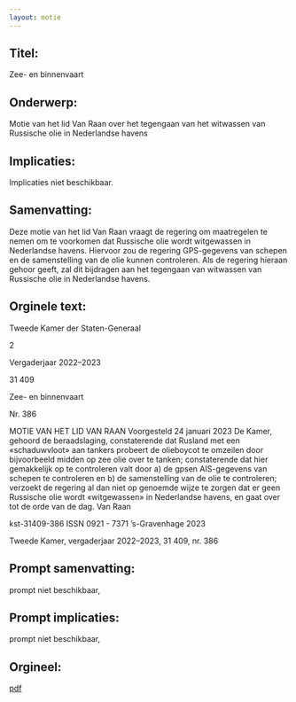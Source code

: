 ```yaml
---
layout: motie
---
```

## Titel:
Zee- en binnenvaart
## Onderwerp:
Motie van het lid Van Raan over het tegengaan van het witwassen van Russische olie in Nederlandse havens 
## Implicaties:
Implicaties niet beschikbaar.
## Samenvatting:

Deze motie van het lid Van Raan vraagt de regering om maatregelen te nemen om te voorkomen dat Russische olie wordt witgewassen in Nederlandse havens. Hiervoor zou de regering GPS-gegevens van schepen en de samenstelling van de olie kunnen controleren. Als de regering hieraan gehoor geeft, zal dit bijdragen aan het tegengaan van witwassen van Russische olie in Nederlandse havens.
## Orginele text:


Tweede Kamer der Staten-Generaal

2

Vergaderjaar 2022–2023

31 409

Zee- en binnenvaart

Nr. 386

MOTIE VAN HET LID VAN RAAN
Voorgesteld 24 januari 2023
De Kamer,
gehoord de beraadslaging,
constaterende dat Rusland met een «schaduwvloot» aan tankers probeert
de olieboycot te omzeilen door bijvoorbeeld midden op zee olie over te
tanken;
constaterende dat hier gemakkelijk op te controleren valt door a) de gpsen AIS-gegevens van schepen te controleren en b) de samenstelling van
de olie te controleren;
verzoekt de regering al dan niet op genoemde wijze te zorgen dat er geen
Russische olie wordt «witgewassen» in Nederlandse havens,
en gaat over tot de orde van de dag.
Van Raan

kst-31409-386
ISSN 0921 - 7371
’s-Gravenhage 2023

Tweede Kamer, vergaderjaar 2022–2023, 31 409, nr. 386


## Prompt samenvatting:
prompt niet beschikbaar,

## Prompt implicaties:
prompt niet beschikbaar,
## Orgineel:
[pdf](https://gegevensmagazijn.tweedekamer.nl/OData/v4/2.0/Document(61bde691-6fdc-4147-9a63-dffd2fcb8740)/resource)
